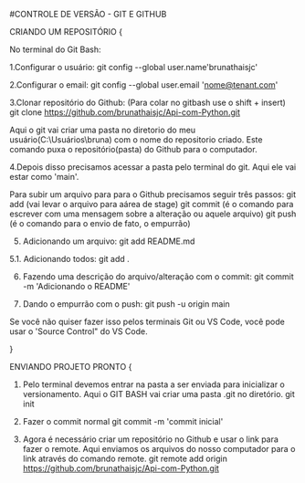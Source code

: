 #CONTROLE DE VERSÃO - GIT E GITHUB

CRIANDO UM REPOSITÓRIO {

No terminal do Git Bash:

1.Configurar o usuário:
git config --global user.name'brunathaisjc'

2.Configurar o email:
git config --global user.email 'nome@tenant.com'

3.Clonar repositório do Github: (Para colar no gitbash use o shift + insert)
git clone https://github.com/brunathaisjc/Api-com-Python.git

Aqui o git vai criar uma pasta no diretorio do meu usuário(C:\Usuários\bruna) com o nome do repositorio criado. Este comando puxa o repositório(pasta) do Github para o computador.

4.Depois disso precisamos acessar a pasta pelo terminal do git.
Aqui ele vai estar como 'main'. 

Para subir um arquivo para para o Github precisamos seguir três passos:
git add (vai levar o arquivo para aárea de stage)
git commit (é o comando para escrever com uma mensagem sobre a alteração ou aquele arquivo)
git push (é o comando para o envio de fato, o empurrão)

5. Adicionando um arquivo:
git add README.md

5.1. Adicionando todos:
git add .

6. Fazendo uma descrição do arquivo/alteração com o commit:
git commit -m 'Adicionando o README'

7. Dando o empurrão com o push:
git push -u origin main

Se você não quiser fazer isso pelos terminais Git ou VS Code, você pode usar o 'Source Control" do VS Code.

} 

ENVIANDO PROJETO PRONTO {

1. Pelo terminal devemos entrar na pasta a ser enviada para inicializar o versionamento. Aqui o GIT BASH vai criar uma pasta .git no diretório.
git init

2. Fazer o commit normal
git commit -m 'commit inicial'

3. Agora é necessário criar um repositório no Github e usar o link para fazer o remote.
Aqui enviamos os arquivos do nosso computador para o link através do comando remote.
git remote add origin https://github.com/brunathaisjc/Api-com-Python.git




